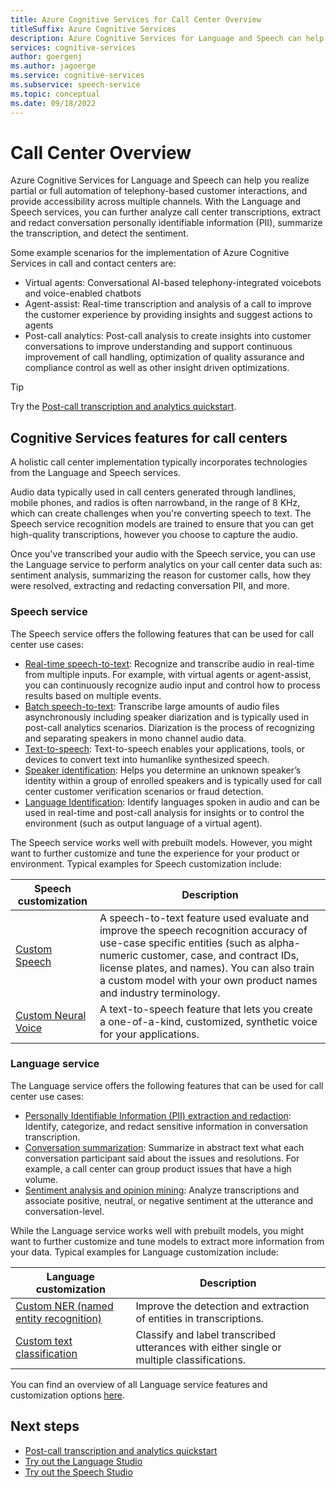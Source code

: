 ```yaml
---
title: Azure Cognitive Services for Call Center Overview
titleSuffix: Azure Cognitive Services
description: Azure Cognitive Services for Language and Speech can help you realize partial or full automation of telephony-based customer interactions, and provide accessibility across multiple channels.
services: cognitive-services
author: goergenj
ms.author: jagoerge
ms.service: cognitive-services
ms.subservice: speech-service
ms.topic: conceptual
ms.date: 09/18/2022
---
```


# Call Center Overview

Azure Cognitive Services for Language and Speech can help you realize partial or full automation of telephony-based customer interactions, and provide accessibility across multiple channels. With the Language and Speech services, you can further analyze call center transcriptions, extract and redact conversation personally identifiable information (PII), summarize the transcription, and detect the sentiment.

Some example scenarios for the implementation of Azure Cognitive Services in call and contact centers are:
- Virtual agents: Conversational AI-based telephony-integrated voicebots and voice-enabled chatbots
- Agent-assist: Real-time transcription and analysis of a call to improve the customer experience by providing insights and suggest actions to agents
- Post-call analytics: Post-call analysis to create insights into customer conversations to improve understanding and support continuous improvement of call handling, optimization of quality assurance and compliance control as well as other insight driven optimizations.

> [!TIP]
> Try the [Post-call transcription and analytics quickstart](/azure/cognitive-services/speech-service/call-center-quickstart).

## Cognitive Services features for call centers

A holistic call center implementation typically incorporates technologies from the Language and Speech services. 

Audio data typically used in call centers generated through landlines, mobile phones, and radios is often narrowband, in the range of 8 KHz, which can create challenges when you're converting speech to text. The Speech service recognition models are trained to ensure that you can get high-quality transcriptions, however you choose to capture the audio.

Once you've transcribed your audio with the Speech service, you can use the Language service to perform analytics on your call center data such as: sentiment analysis, summarizing the reason for customer calls, how they were resolved, extracting and redacting conversation PII, and more.

### Speech service

The Speech service offers the following features that can be used for call center use cases:

- [Real-time speech-to-text](/azure/cognitive-services/speech-service/how-to-recognize-speech): Recognize and transcribe audio in real-time from multiple inputs. For example, with virtual agents or agent-assist, you can continuously recognize audio input and control how to process results based on multiple events.
- [Batch speech-to-text](/azure/cognitive-services/speech-service/batch-transcription): Transcribe large amounts of audio files asynchronously including speaker diarization and is typically used in post-call analytics scenarios. Diarization is the process of recognizing and separating speakers in mono channel audio data.
- [Text-to-speech](/azure/cognitive-services/speech-service/text-to-speech): Text-to-speech enables your applications, tools, or devices to convert text into humanlike synthesized speech.
- [Speaker identification](/azure/cognitive-services/speech-service/speaker-recognition-overview): Helps you determine an unknown speaker’s identity within a group of enrolled speakers and is typically used for call center customer verification scenarios or fraud detection.
- [Language Identification](/azure/cognitive-services/speech-service/language-identification): Identify languages spoken in audio and can be used in real-time and post-call analysis for insights or to control the environment (such as output language of a virtual agent).

The Speech service works well with prebuilt models. However, you might want to further customize and tune the experience for your product or environment. Typical examples for Speech customization include:

| Speech customization | Description |
| -------------- | ----------- |
| [Custom Speech](/azure/cognitive-services/speech-service/custom-speech-overview) | A speech-to-text feature used evaluate and improve the speech recognition accuracy of use-case specific entities (such as alpha-numeric customer, case, and contract IDs, license plates, and names). You can also train a custom model with your own product names and industry terminology. |
| [Custom Neural Voice](/azure/cognitive-services/speech-service/custom-neural-voice) | A text-to-speech feature that lets you create a one-of-a-kind, customized, synthetic voice for your applications. |

### Language service

The Language service offers the following features that can be used for call center use cases:

- [Personally Identifiable Information (PII) extraction and redaction](/azure/cognitive-services/language-service/personally-identifiable-information/how-to-call-for-conversations): Identify, categorize, and redact sensitive information in conversation transcription.
- [Conversation summarization](/azure/cognitive-services/language-service/summarization/overview?tabs=conversation-summarization): Summarize in abstract text what each conversation participant said about the issues and resolutions. For example, a call center can group product issues that have a high volume.
- [Sentiment analysis and opinion mining](/azure/cognitive-services/language-service/sentiment-opinion-mining/overview): Analyze transcriptions and associate positive, neutral, or negative sentiment at the utterance and conversation-level.

While the Language service works well with prebuilt models, you might want to further customize and tune models to extract more information from your data. Typical examples for Language customization include:

| Language customization | Description |
| -------------- | ----------- |
| [Custom NER (named entity recognition)](/azure/cognitive-services/language-service/custom-named-entity-recognition/overview) | Improve the detection and extraction of entities in transcriptions. |
| [Custom text classification](/azure/cognitive-services/language-service/custom-text-classification/overview) | Classify and label transcribed utterances with either single or multiple classifications. |

You can find an overview of all Language service features and customization options [here](/azure/cognitive-services/language-service/overview#available-features).

## Next steps

* [Post-call transcription and analytics quickstart](/azure/cognitive-services/speech-service/call-center-quickstart)
* [Try out the Language Studio](https://language.cognitive.azure.com)
* [Try out the Speech Studio](https://speech.microsoft.com)
